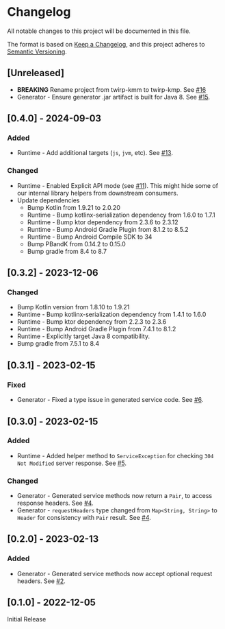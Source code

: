 # Changelog

All notable changes to this project will be documented in this file.

The format is based on [Keep a Changelog](https://keepachangelog.com/en/1.0.0/), and this project adheres to [Semantic Versioning](https://semver.org/spec/v2.0.0.html).

## [Unreleased]

 * **BREAKING** Rename project from twirp-kmm to twirp-kmp. See [#16](https://github.com/collectiveidea/twirp-kmm/pull/16)
 * Generator - Ensure generator .jar artifact is built for Java 8. See [#15](https://github.com/collectiveidea/twirp-kmm/pull/15).

## [0.4.0] - 2024-09-03

### Added

 * Runtime - Add additional targets (`js`, `jvm`, etc). See [#13](https://github.com/collectiveidea/twirp-kmm/pull/13).

### Changed

 * Runtime - Enabled Explicit API mode (see [#11](https://github.com/collectiveidea/twirp-kmm/pull/11)). This
   might hide some of our internal library helpers from downstream consumers.
 * Update dependencies
   * Bump Kotlin from 1.9.21 to 2.0.20
   * Runtime - Bump kotlinx-serialization dependency from 1.6.0 to 1.7.1
   * Runtime - Bump ktor dependency from 2.3.6 to 2.3.12
   * Runtime - Bump Android Gradle Plugin from 8.1.2 to 8.5.2
   * Runtime - Bump Android Compile SDK to 34
   * Bump PBandK from 0.14.2 to 0.15.0
   * Bump gradle from 8.4 to 8.7

## [0.3.2] - 2023-12-06

### Changed

 * Bump Kotlin version from 1.8.10 to 1.9.21
 * Runtime - Bump kotlinx-serialization dependency from 1.4.1 to 1.6.0
 * Runtime - Bump ktor dependency from 2.2.3 to 2.3.6
 * Runtime - Bump Android Gradle Plugin from 7.4.1 to 8.1.2
 * Runtime - Explicitly target Java 8 compatibility.
 * Bump gradle from 7.5.1 to 8.4

## [0.3.1] - 2023-02-15

### Fixed

 * Generator - Fixed a type issue in generated service code. See [#6](https://github.com/collectiveidea/twirp-kmm/pull/6).

## [0.3.0] - 2023-02-15

### Added

 * Runtime - Added helper method to `ServiceException` for checking `304 Not Modified` server response. See [#5](https://github.com/collectiveidea/twirp-kmm/pull/5).

### Changed

 * Generator - Generated service methods now return a `Pair`, to access response headers. See [#4](https://github.com/collectiveidea/twirp-kmm/pull/4).
 * Generator - `requestHeaders` type changed from `Map<String, String>` to `Header` for consistency with `Pair` result. See [#4](https://github.com/collectiveidea/twirp-kmm/pull/4).

## [0.2.0] - 2023-02-13

### Added

 * Generator - Generated service methods now accept optional request headers. See [#2](https://github.com/collectiveidea/twirp-kmm/pull/2).

## [0.1.0] - 2022-12-05

Initial Release
